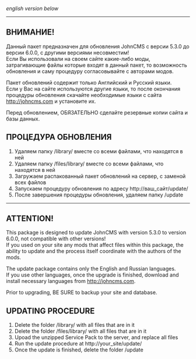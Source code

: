 *english version below*
____________________________________________________________
## ВНИМАНИЕ!
Данный пакет предназначен для обновления JohnCMS с версии 5.3.0 до версии 6.0.0, с другими версиями несовместим!  
Если Вы использовали на своем сайте какие-либо моды, затрагивающие файлы
которые входят в данный пакет, то возможность обновления и саму процедуру
согласовывайте с авторами модов.

Пакет обновлений содержит только Английский и Русский языки.  
Если у Вас на сайте используются другие языки, то после окончания процедуры обновления
скачайте необходимые языки с сайта http://johncms.com и установите их.

Перед обновлением, ОБЯЗАТЕЛЬНО сделайте резервные копии сайта и базы данных.

## ПРОЦЕДУРА ОБНОВЛЕНИЯ  
  1. Удаляем папку /library/ вместе со всеми файлами, что находятся в ней  
  2. Удаляем папку /files/library/ вместе со всеми файлами, что находятся в ней
  3. Загружаем распакованный пакет обновлений на сервер, с заменой всех файлов  
  4. Запускаем процедуру обновления по адресу http://ваш_сайт/update/  
  5. После завершения процедуры обновления, удаляем папку /update  


____________________________________________________________
## ATTENTION!
This package is designed to update JohnCMS with version 5.3.0 to version 6.0.0, not compatible with other versions!  
If you used on your site any mods that affect files within this package,
the ability to update and the process itself coordinate with the authors of the mods.

The update package contains only the English and Russian languages.  
If you use other languages, once the upgrade is finished,
download and install necessary languages from http://johncms.com.

Prior to upgrading, BE SURE to backup your site and database.

## UPDATING PROCEDURE
  1. Delete the folder /library/ with all files that are in it
  2. Delete the folder /files/library/ with all files that are in it
  3. Upoad the unzipped Service Pack to the server, and replace all files
  4. Run the update procedure at http://your_site/update/
  5. Once the update is finished, delete the folder /update